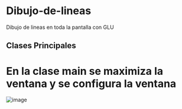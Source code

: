 # Dibujo-de-lineas
Dibujo de lineas en toda la pantalla con GLU

## Clases Principales

# En la clase main se maximiza la ventana y se configura la ventana

![image](https://user-images.githubusercontent.com/71052252/132779194-7c9cf62b-d35f-4e0c-934f-8421a51e9fd2.png)




